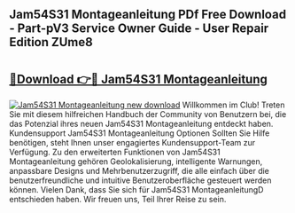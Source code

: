 ## Jam54S31 Montageanleitung PDf Free Download - Part-pV3 Service Owner Guide - User Repair Edition ZUme8

# <h2><a href="http://df6nq3h.blite.top/?on=Jam54S31+Montageanleitung">🔗Download 👉🔴 Jam54S31 Montageanleitung</a></h2>

[![Jam54S31 Montageanleitung new download](https://i.imgur.com/lujVjoI.png)](http://df6nq3h.blite.top/?on=Jam54S31+Montageanleitung)
Willkommen im Club! Treten Sie mit diesem hilfreichen Handbuch der Community von Benutzern bei, die das Potenzial ihres neuen Jam54S31 Montageanleitung entdeckt haben. Kundensupport Jam54S31 Montageanleitung Optionen Sollten Sie Hilfe benötigen, steht Ihnen unser engagiertes Kundensupport-Team zur Verfügung. Zu den erweiterten Funktionen von Jam54S31 Montageanleitung gehören Geolokalisierung, intelligente Warnungen, anpassbare Designs und Mehrbenutzerzugriff, die alle einfach über die benutzerfreundliche und intuitive Benutzeroberfläche gesteuert werden können. Vielen Dank, dass Sie sich für Jam54S31 MontageanleitungD entschieden haben. Wir freuen uns, Teil Ihrer Reise zu sein.
